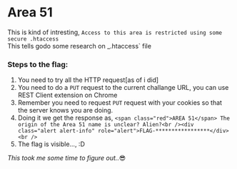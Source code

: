 # Area 51
This is kind of intresting, `Access to this area is restricted using some secure .htaccess`   
This tells godo some research on _.htaccess` file    
### Steps to the flag:
1. You need to try all the HTTP request[as of i did]
1. You need to do a `PUT` request to the current challange URL, you can use REST Client extension on Chrome
1. Remember you need to request `PUT` request with your cookies so that the server knows you are doing.
1. Doing it  we get the response as, `<span class="red">AREA 51</span> The origin of the Area 51 name is unclear? Alien?<br /><div class="alert alert-info" role="alert">FLAG-*****************</div>						<br />`
1. The flag is visible...,  :D

_This took me some time to figure out.._:sunglasses:
